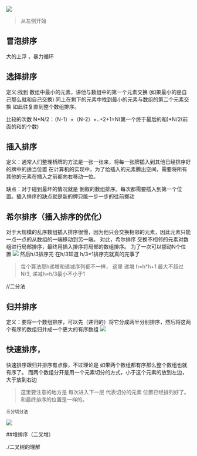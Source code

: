 
![](https://images2015.cnblogs.com/blog/975503/201702/975503-20170214211234550-1109833343.png)
> 从左侧开始 

## 冒泡排序
大的上浮 ，暴力循环 

## 选择排序 
 定义:找到 数组中最小的元素，讲他与数组中的第一个元素交换 (如果最小的是自己那么就和自己交换)
 同上在剩下的元素中找到最小的元素与数组的第二个元素交换  如此往复直到整个数组排序。

比较的次数 N*N/2：（N-1）+（N-2）+..+2+1=N(第一个终于最后的和)*N/2(前面的和的个数)

## 插入排序 
定义：通常人们整理桥牌的方法是一张一张来，将每一张牌插入到其他已经排序好的牌中的适当位置
在计算机的实现中，为了给插入的元素腾出空间，需要将所有其他的元素在插入之前都向右移动一位。

缺点：对于碰到最坏的情况就是 倒叙的数组排序。每次都需要插入到第一个位置。插入排序的缺点就是新的牌只能一步一步的往前挪动

## 希尔排序（插入排序的优化）
对于大规模的乱序数组插入排序很慢，因为他只会交换相邻的元素，因此元素只能一点一点的从数组的一端移动到另一端。
对此，希尔排序 交换不相邻的元素对数组进行局部排序，最终用插入排序将局部的数组排序。
为了一次可以挪动N个位置
![](https://tva1.sinaimg.cn/large/007S8ZIlgy1gecvo53xwqj30r00a87k0.jpg)
然后h/3排序完 在h/3知道 h/3=1排序完就真的完事了
> 每个算法那h递增和递减序列都不一样， 这里 递增 h=h*h+1 最大不超过N/3, 递减h=h/3最小不小于1

//二分法
## 归并排序
定义：要将一个数组排序，可以先（递归的）将它分成两半分别排序，然后将这两个有序的数组归并成一个更大的有序数组
![](https://images2015.cnblogs.com/blog/1024555/201612/1024555-20161218163120151-452283750.png)

## 快速排序，
快速排序跟归并排序有点像，不过理论是 如果两个数组都有序那么整个数组也就有序了。
而两个数组分开是用一个元素切分的方式，小于这个元素的放到左边，大于放到右边
> 这里要注意的地方是  每次进入下一层 代表切分的元素 位置已经排列好了。和最终排序的位置是一样的。

`三分切分法`

![](https://tva1.sinaimg.cn/large/007S8ZIlgy1gecwhng9qxj30o80ki7vn.jpg)

##堆排序（二叉堆）

./二叉树的理解